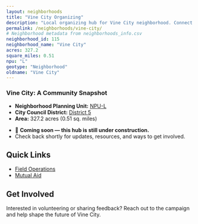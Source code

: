 ```yaml
---
layout: neighborhoods
title: "Vine City Organizing"
description: "Local organizing hub for Vine City neighborhood. Connect with field operations, mutual aid, and community organizing efforts."
permalink: /neighborhoods/vine-city/
# Neighborhood metadata from neighborhoods_info.csv
neighborhood_id: 115
neighborhood_name: "Vine City"
acres: 327.2
square_miles: 0.51
npu: "L"
geotype: "Neighborhood"
oldname: "Vine City"
---
```


### **Vine City: A Community Snapshot**

  * **Neighborhood Planning Unit:** [NPU-L](https://www.atlantaga.gov/government/departments/city-planning/neighborhood-planning-units/neighborhood-and-npu-contacts)
  * **City Council District:** [District 5](https://citycouncil.atlantaga.gov/council-members/antonio-lewis)
  * **Area:** 327.2 acres (0.51 sq. miles)

- 🚧 **Coming soon — this hub is still under construction.**
- Check back shortly for updates, resources, and ways to get involved.

## Quick Links

- [Field Operations](./field-ops/)
- [Mutual Aid](./mutual-aid/)

## Get Involved

Interested in volunteering or sharing feedback? Reach out to the campaign and help shape the future of Vine City.
